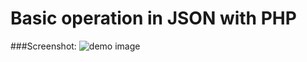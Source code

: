 # Basic operation in JSON with PHP

###Screenshot:
![demo image](https://i.ibb.co/k1g2XDP/Screenshot-20231012-092209-1.png)
